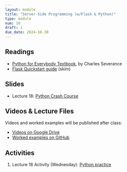 ```yaml
---
layout: module
title: "Server-Side Programming (w/Flask & Python)"
type: module
num: 10
draft: 1
due_date: 2024-10-30
---
```


## Readings
* <a href="https://books.trinket.io/pfe/index.html" target="_blank">Python for Everybody Textbook</a>, by Charles Severance
* <a href="https://flask.palletsprojects.com/en/2.2.x/quickstart/" target="_blank">Flask Quickstart guide</a> (skim)

## Slides
* Lecture 18: <a href="https://docs.google.com/presentation/d/18GCoadLH95gIldck4Z66BxoJZCzsmU2VFCJEL-xD1Mk/edit?usp=sharing" target="_blank">Python Crash Course</a>


## Videos & Lecture Files
Videos and worked examples will be published after class:
* <a href="https://drive.google.com/drive/folders/1b0RGogU8P2rKJAtcRpxMspHB919GUAXT?usp=sharing" target="_blank">Videos on Google Drive</a>
* <a href="https://github.com/vanwars/csci344" target="_blank">Worked examples on GitHub</a>


## Activities
1. Lecture 18 Activity (Wednesday): [Python practice](/fall2024/course-files/lectures/lecture18.zip)